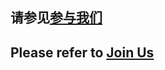## 请参见[参与我们](https://docs.rsshub.app/zh/joinus/quick-start)

## Please refer to [Join Us](https://docs.rsshub.app/joinus/quick-start)
